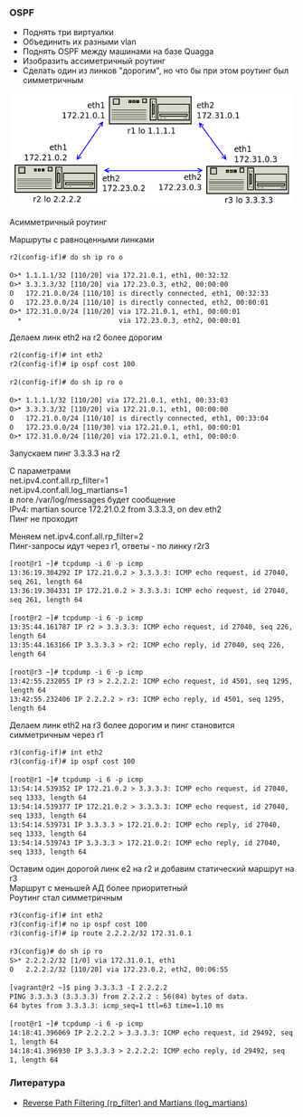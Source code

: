 ### OSPF

- Поднять три виртуалки
- Объединить их разными vlan
- Поднять OSPF между машинами на базе Quagga
- Изобразить ассиметричный роутинг
- Сделать один из линков "дорогим", но что бы при этом роутинг был симметричным

![](./ospf.png)

Асимметричный роутинг

Маршруты с равноценными линками
```
r2(config-if)# do sh ip ro o

O>* 1.1.1.1/32 [110/20] via 172.21.0.1, eth1, 00:32:32
O>* 3.3.3.3/32 [110/20] via 172.23.0.3, eth2, 00:00:00
O   172.21.0.0/24 [110/10] is directly connected, eth1, 00:32:33
O   172.23.0.0/24 [110/10] is directly connected, eth2, 00:00:01
O>* 172.31.0.0/24 [110/20] via 172.21.0.1, eth1, 00:00:01
  *                        via 172.23.0.3, eth2, 00:00:01
```
Делаем линк eth2 на r2 более дорогим
```
r2(config-if)# int eth2
r2(config-if)# ip ospf cost 100

r2(config-if)# do sh ip ro o

O>* 1.1.1.1/32 [110/20] via 172.21.0.1, eth1, 00:33:03
O>* 3.3.3.3/32 [110/20] via 172.21.0.1, eth1, 00:00:00
O   172.21.0.0/24 [110/10] is directly connected, eth1, 00:33:04
O   172.23.0.0/24 [110/30] via 172.21.0.1, eth1, 00:00:01
O>* 172.31.0.0/24 [110/20] via 172.21.0.1, eth1, 00:00:0
```
Запускаем пинг 3.3.3.3 на r2

С параметрами  
net.ipv4.conf.all.rp_filter=1  
net.ipv4.conf.all.log_martians=1  
в логе /var/log/messages будет сообщение  
IPv4: martian source 172.21.0.2 from 3.3.3.3, on dev eth2  
Пинг не проходит

Меняем net.ipv4.conf.all.rp_filter=2  
Пинг-запросы идут через r1, ответы - по линку r2r3
```
[root@r1 ~]# tcpdump -i 6 -p icmp
13:36:19.304292 IP 172.21.0.2 > 3.3.3.3: ICMP echo request, id 27040, seq 261, length 64
13:36:19.304331 IP 172.21.0.2 > 3.3.3.3: ICMP echo request, id 27040, seq 261, length 64

[root@r2 ~]# tcpdump -i 6 -p icmp
13:35:44.161787 IP r2 > 3.3.3.3: ICMP echo request, id 27040, seq 226, length 64
13:35:44.163166 IP 3.3.3.3 > r2: ICMP echo reply, id 27040, seq 226, length 64

[root@r3 ~]# tcpdump -i 6 -p icmp
13:42:55.232055 IP r3 > 2.2.2.2: ICMP echo request, id 4501, seq 1295, length 64
13:42:55.232406 IP 2.2.2.2 > r3: ICMP echo reply, id 4501, seq 1295, length 64
```
Делаем линк eth2 на r3 более дорогим и пинг становится симметричным через r1
```
r3(config-if)# int eth2
r3(config-if)# ip ospf cost 100

[root@r1 ~]# tcpdump -i 6 -p icmp
13:54:14.539352 IP 172.21.0.2 > 3.3.3.3: ICMP echo request, id 27040, seq 1333, length 64
13:54:14.539377 IP 172.21.0.2 > 3.3.3.3: ICMP echo request, id 27040, seq 1333, length 64
13:54:14.539731 IP 3.3.3.3 > 172.21.0.2: ICMP echo reply, id 27040, seq 1333, length 64
13:54:14.539743 IP 3.3.3.3 > 172.21.0.2: ICMP echo reply, id 27040, seq 1333, length 64
```
Оставим один дорогой линк e2 на r2 и добавим статический маршрут на r3  
Маршрут с меньшей АД более приоритетный  
Роутинг стал симметричным
```
r3(config-if)# int eth2
r3(config-if)# no ip ospf cost 100
r3(config-if)# ip route 2.2.2.2/32 172.31.0.1

r3(config)# do sh ip ro
S>* 2.2.2.2/32 [1/0] via 172.31.0.1, eth1
O   2.2.2.2/32 [110/20] via 172.23.0.2, eth2, 00:06:55

[vagrant@r2 ~]$ ping 3.3.3.3 -I 2.2.2.2
PING 3.3.3.3 (3.3.3.3) from 2.2.2.2 : 56(84) bytes of data.
64 bytes from 3.3.3.3: icmp_seq=1 ttl=63 time=1.10 ms

[root@r1 ~]# tcpdump -i 6 -p icmp
14:18:41.396069 IP 2.2.2.2 > 3.3.3.3: ICMP echo request, id 29492, seq 1, length 64
14:18:41.396930 IP 3.3.3.3 > 2.2.2.2: ICMP echo reply, id 29492, seq 1, length 64
```
### Литература
- [Reverse Path Filtering (rp_filter) and Martians (log_martians)](https://www.theurbanpenguin.com/rp_filter-and-lpic-3-linux-security/)
